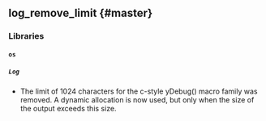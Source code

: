 log_remove_limit {#master}
----------------

### Libraries

#### `os`

##### `Log`

* The limit of 1024 characters for the c-style yDebug() macro family was
  removed. A dynamic allocation is now used, but only when the size of the
  output exceeds this size.
